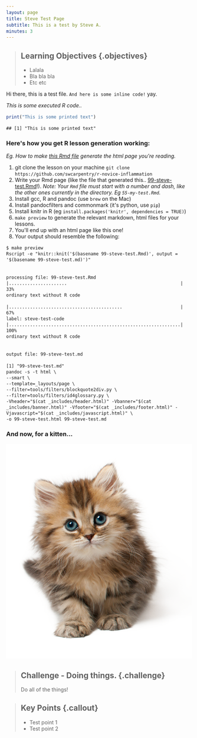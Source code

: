 ```yaml
---
layout: page
title: Steve Test Page
subtitle: This is a test by Steve A.
minutes: 3
---
```


> ## Learning Objectives {.objectives}
> * Lalala
> * Bla bla bla
> * Etc etc

Hi there, this is a test file. `And here is some inline code!` yay.

*This is some executed R code..*


```r
print("This is some printed text")
```

```
## [1] "This is some printed text"
```

### Here's how you get R lesson generation working:
_Eg. How to make [this Rmd file](https://raw.githubusercontent.com/steveandroulakis/r-novice-inflammation/gh-pages/99-steve-test.Rmd) generate the html page you're reading._

1. git clone the lesson on your machine `git clone https://github.com/swcarpentry/r-novice-inflammation`
2. Write your Rmd page (like the file that generated this.. [99-steve-test.Rmd](https://raw.githubusercontent.com/steveandroulakis/r-novice-inflammation/gh-pages/99-steve-test.Rmd)!). *Note: Your `Rmd` file must start with a number and dash, like the other ones currently in the directory. Eg `55-my-test.Rmd`.*
3. Install gcc, R and pandoc (use `brew` on the Mac)
4. Install pandocfilters and commonmark (it's python, use `pip`)
5. Install knitr in R (eg `install.packages('knitr', dependencies = TRUE)`)
6. `make preview` to generate the relevant markdown, html files for your lessons.
7. You'll end up with an html page like this one!
8. Your output should resemble the following:

```
$ make preview
Rscript -e "knitr::knit('$(basename 99-steve-test.Rmd)', output = '$(basename 99-steve-test.md)')"


processing file: 99-steve-test.Rmd
|......................                                           |  33%
ordinary text without R code

|...........................................                      |  67%
label: steve-test-code
|.................................................................| 100%
ordinary text without R code


output file: 99-steve-test.md

[1] "99-steve-test.md"
pandoc -s -t html \
--smart \
--template=_layouts/page \
--filter=tools/filters/blockquote2div.py \
--filter=tools/filters/id4glossary.py \
-Vheader="$(cat _includes/header.html)" -Vbanner="$(cat _includes/banner.html)" -Vfooter="$(cat _includes/footer.html)" -Vjavascript="$(cat _includes/javascript.html)" \
-o 99-steve-test.html 99-steve-test.md
```

### And now, for a kitten...
<img src="fig/kitten.png" alt="A Kitten" />

> ## Challenge - Doing things. {.challenge}
>
> Do all of the things!

> ## Key Points {.callout}
>
> * Test point 1
> * Test point 2
